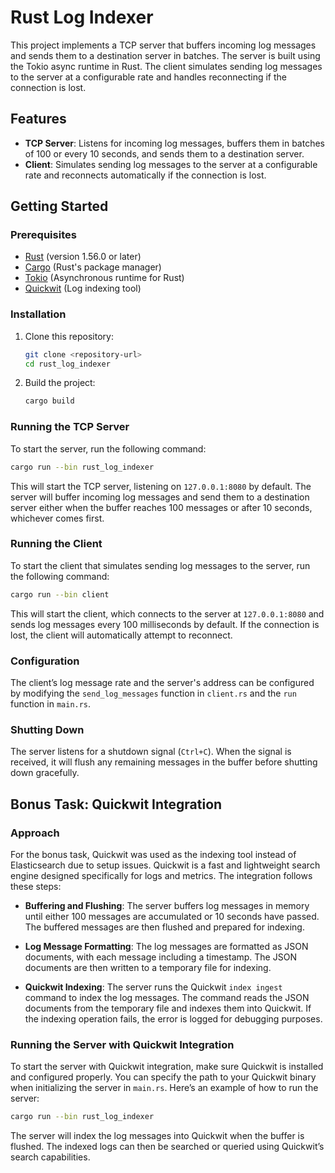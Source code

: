 
# Rust Log Indexer

This project implements a TCP server that buffers incoming log messages and sends them to a destination server in batches. The server is built using the Tokio async runtime in Rust. The client simulates sending log messages to the server at a configurable rate and handles reconnecting if the connection is lost.

## Features
- **TCP Server**: Listens for incoming log messages, buffers them in batches of 100 or every 10 seconds, and sends them to a destination server.
- **Client**: Simulates sending log messages to the server at a configurable rate and reconnects automatically if the connection is lost.

## Getting Started

### Prerequisites
- [Rust](https://www.rust-lang.org/) (version 1.56.0 or later)
- [Cargo](https://doc.rust-lang.org/cargo/) (Rust's package manager)
- [Tokio](https://tokio.rs/) (Asynchronous runtime for Rust)
- [Quickwit](https://quickwit.io/) (Log indexing tool)

### Installation
1. Clone this repository:
   ```bash
   git clone <repository-url>
   cd rust_log_indexer
   ```

2. Build the project:
   ```bash
   cargo build
   ```

### Running the TCP Server

To start the server, run the following command:

```bash
cargo run --bin rust_log_indexer
```

This will start the TCP server, listening on `127.0.0.1:8080` by default. The server will buffer incoming log messages and send them to a destination server either when the buffer reaches 100 messages or after 10 seconds, whichever comes first.

### Running the Client

To start the client that simulates sending log messages to the server, run the following command:

```bash
cargo run --bin client
```

This will start the client, which connects to the server at `127.0.0.1:8080` and sends log messages every 100 milliseconds by default. If the connection is lost, the client will automatically attempt to reconnect.

### Configuration

The client’s log message rate and the server's address can be configured by modifying the `send_log_messages` function in `client.rs` and the `run` function in `main.rs`.

### Shutting Down

The server listens for a shutdown signal (`Ctrl+C`). When the signal is received, it will flush any remaining messages in the buffer before shutting down gracefully.

## Bonus Task: Quickwit Integration

### Approach

For the bonus task, Quickwit was used as the indexing tool instead of Elasticsearch due to setup issues. Quickwit is a fast and lightweight search engine designed specifically for logs and metrics. The integration follows these steps:

- **Buffering and Flushing**: The server buffers log messages in memory until either 100 messages are accumulated or 10 seconds have passed. The buffered messages are then flushed and prepared for indexing.
  
- **Log Message Formatting**: The log messages are formatted as JSON documents, with each message including a timestamp. The JSON documents are then written to a temporary file for indexing.

- **Quickwit Indexing**: The server runs the Quickwit `index ingest` command to index the log messages. The command reads the JSON documents from the temporary file and indexes them into Quickwit. If the indexing operation fails, the error is logged for debugging purposes.

### Running the Server with Quickwit Integration

To start the server with Quickwit integration, make sure Quickwit is installed and configured properly. You can specify the path to your Quickwit binary when initializing the server in `main.rs`. Here’s an example of how to run the server:

```bash
cargo run --bin rust_log_indexer
```

The server will index the log messages into Quickwit when the buffer is flushed. The indexed logs can then be searched or queried using Quickwit’s search capabilities.

